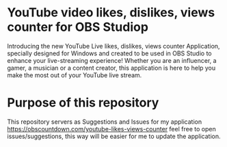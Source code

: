# YouTube video likes, dislikes, views counter for OBS Studiop
Introducing the new YouTube Live likes, dislikes, views counter Application, specially designed for Windows and created to be used in OBS Studio to enhance your live-streaming experience! Whether you are an influencer, a gamer, a musician or a content creator, this application is here to help you make the most out of your YouTube live stream.
# Purpose of this repository
This repository servers as Suggestions and Issues for my application https://obscountdown.com/youtube-likes-views-counter feel free to open issues/suggestions, this way will be easier for me to update the application.
